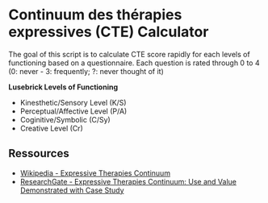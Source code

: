 # Continuum des thérapies expressives (CTE) Calculator

The goal of this script is to calculate CTE score rapidly for each levels of 
functioning based on a questionnaire. Each question is rated through 0 to 4
(0: never - 3: frequently; ?: never thought of it)

**Lusebrick Levels of Functioning**

- Kinesthetic/Sensory Level (K/S)
- Perceptual/Affective Level (P/A)
- Coginitive/Symbolic (C/Sy)
- Creative Level (Cr)

## Ressources

- [Wikipedia - Expressive Therapies Continuum](https://en.wikipedia.org/wiki/Expressive_therapies_continuum)
- [ResearchGate - Expressive Therapies Continuum: Use and Value Demonstrated with Case Study](https://www.researchgate.net/publication/287390907_Expressive_Therapies_Continuum_Use_and_Value_Demonstrated_With_Case_Study_Le_continuum_des_therapies_par_l'expression_etude_de_cas_demontrant_leur_utilite_et_valeur/link/56a05fa408ae4af525479654/download)
